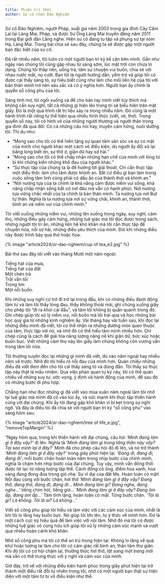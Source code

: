 ```yaml
---
title: Thiện tri thức
author: Sư cô Chân Đào Nghiêm
---
```


<p class="editors-preface">Sư cô Đào Nghiêm, người Pháp, xuất gia năm 2003 trong gia đình Cây Cẩm Lai tại Làng Mai, Pháp, và được Sư Ông Làng Mai truyền đăng năm 2011 trong Đại giới đàn Lắng nghe. Hiện sư cô đang tu tập và phụng sự tại xóm Hạ, Làng Mai. Trong bài chia sẻ sau đây, chúng ta sẽ được gặp một người bạn đặc biệt của sư cô.</p>

Đã rất nhiều năm, tôi luôn có một người bạn tri kỷ kề cận bên mình. Gần như ngày nào chúng tôi cũng gặp nhau từ sáng sớm, lúc mặt trời còn chưa ló dạng. Chúng tôi thắp nến, uống trà, tâm sự chuyện vui buồn, chia sẻ với nhau nước mắt, nụ cười. Bạn tôi là người hướng dẫn, yểm trợ và giúp tôi có được cái thấy sáng tỏ, sự hiểu biết cũng như làm cho mối liên hệ của tôi với bản thân mình trở nên sâu sắc và có ý nghĩa hơn. Người bạn ấy chính là quyển sổ công phu của tôi.

Sáng tinh mơ, tôi ngồi xuống và để cho bàn tay mình viết tùy thích mà không cần suy nghĩ, tất cả những gì hiện lên trong trí sẽ biểu hiện trên mặt giấy. Đó là một quá trình rất trị liệu xảy ra trong nhiều năm. Đó cũng là một hành trình rất riêng tư thể hiện qua nhiều hình thức (viết, vẽ, thơ). Trong quyển sổ này, tôi có hình vẽ của những người thương và người thân trong gia đình đã qua đời. Có cả những câu nói hay, truyền cảm hứng, nuôi dưỡng tôi. Thí dụ như:

 - “Mong sao cho tôi có thể hiến tặng sự quan tâm săn sóc và sự có mặt của mình cho người khác một cách vô điều kiện, dù người ấy đối xử lại bằng lòng biết ơn, sự thờ ơ, giận dữ hay sợ hãi.”
 - “Mong sao cho tôi có thể chấp nhận những hạn chế của mình với lòng từ bi khi chứng kiến những khổ đau của người khác.”
 - “Sự thực tập của chúng ta là để hướng tới giải thoát. Chỉ cần thực tập một điều thôi: làm cho tâm được khinh an. Bất cứ điều gì bạn làm trong cuộc sống tâm linh cũng phải có dấu ấn của thảnh thơi và khinh an.”
 - “Nơi nương tựa của ta chính là khả năng cảm được niềm vui sống, khả năng chấp nhận sống bất cứ nơi đâu mà vẫn có hạnh phúc. Nơi nương tựa vững chắc nhất của ta chính là bản thân mình. Ta nương tựa nơi Bụt tự thân. Nghĩa là ta nương tựa nơi sự vững chãi, khinh an, thảnh thơi, bình an và niềm vui của chính mình.”

Tôi viết xuống những niềm vui, những lên xuống trong ngày, suy nghĩ, cảm thọ, những điều gây cảm hứng, những tuệ giác mà tôi đọc được trong sách, những người tôi tri ân, những liên hệ khó khăn mà tôi cần thực tập để chuyển hóa, nỗi sợ hãi, những điều yêu thích của mình. Đôi khi những điều này được trình bày qua thơ hoặc họa.

{% image "article2024/sr-dao-nghiem/cup of tea_e2.jpg" %}

<p class="noIndent">Bài thơ sau đây tôi viết vào tháng Mười một năm ngoái:</p>

<div class="verse"><p>Tiếng hát của mưa,<br/>
Tiếng hát của đất<br/>
Một chén trà<br/>
Trời vẫn tối<br/>
Trong tim<br/>
Một nỗi buồn.</p></div>

<!-- <p class="pull-quote" style="text-align: center; font-size: 150%;">Tiếng hát của mưa,<br/>
Tiếng hát của đất<br/>
Một chén trà<br/>
Trời vẫn tối<br/>
Trong tim<br/>
Một nỗi buồn.</p> -->


Khi những suy nghĩ cứ trở đi trở lại trong đầu, khi có những điều đánh động tâm tư và làm tôi thấy lòng đau, thấy không thoải mái, ghi chúng xuống giấy cho phép tôi “đi ra khỏi cái đầu”, và tâm tôi không bị quẩn quanh trong đó. Ghi chép giúp tôi xử lý niềm vui, nỗi buồn mà tôi trải qua và học những bài học quý giá từ những kinh nghiệm ấy. Vài tháng hay vài tuần sau, khi đọc lại những điều mình đã viết, tôi có thể nhận ra những đường mòn quen thuộc của tâm, thực tập với nó, và nhờ đó có thể hiểu tâm mình nhiều hơn. Ghi chép cũng là cách để giải tỏa năng lượng nặng nề khi giận dữ, bức xúc hoặc buồn bực. Viết những cảm thọ này lên giấy làm chúng không còn vương vấn trong tâm tôi nữa.

Tôi thường xuyên đọc lại những gì mình đã viết, dù vào năm ngoái hay nhiều năm về trước. Nhờ đó tôi hiểu rõ nỗi đau của mình hơn. Quán chiếu những điều đã viết đem đến cho tôi cái thấy sáng tỏ và đúng đắn. Tôi thấy sự thực tập này thật là mầu nhiệm. Qua việc phản quan tự kỷ này, tôi có thể quán chiếu về những suy tư, ước vọng, ý định và hành động của mình, để sau đó có những bước đi phù hợp.

Chẳng hạn như đọc những gì đã viết vào mùa xuân năm ngoái làm tôi nhớ lại tuệ giác mà mình đã có vào lúc ấy, và sức mạnh khi thực tập thiền hành cùng với đại chúng. Khi ấy tôi đang gặp khó khăn vì bị kẹt trong sự nghi ngờ. Và đây là điều tôi đã chia sẻ với người bạn tri kỷ “sổ công phu” vào sáng hôm sau:

{% image "article2024/sr-dao-nghiem/tree of life_e.jpg", "removeTopMargin" %}

“Ngày hôm qua, trong khi thiền hành với đại chúng, câu hỏi *‘Mình đang làm gì ở đây vậy?’* đi lên. Nghĩa là *‘Mình đang làm gì trong tăng thân này vậy? Tại sao mình lại ở đây?’* Mình đã cho phép câu hỏi đó đi lên, và nó trở thành *‘Mình đang làm gì ở đây vậy?’* trong giây phút hiện tại. *‘Đang đi, đang đi, đang đi’*, mỗi bước chân hoàn toàn nằm trong nhịp bước của chính mình, nghĩa là chậm hơn nhịp bước của đại chúng. Tuy vậy, mình vẫn đồng thời được lợi lạc từ năng lượng tập thể. Cánh đồng cỏ ống, điểm hoa xanh, hoa vàng đang đong đưa trong gió nhẹ. Sự vĩ đại của đất Mẹ. Hoàn toàn có mặt! Nỗi đau cùng với bước chân, hơi thở *‘Mình đang làm gì ở đây vậy? Đang thở, đang thở, đang đi, đang đi… Mình đang làm gì? Đang nghe, đang nghe…’* tiếng chim hót, tiếng gió… *‘Mình đang làm gì ở đây vậy? Đang ôm ấp, đang ôm ấp…’* Tâm tĩnh lặng, hoàn toàn có mặt. Từng bước chân. *‘Tôi là gì? Là không. Tôi là ai? Là không…’*

Viết sổ công phu giúp tôi hiểu và làm việc với các cảm xúc của mình, nhất là khi tôi lo lắng hay buồn bực. Nó giúp tôi lớn lên, tự ý thức về mình hơn. Đó là một cách cực kỳ hiệu quả để làm việc với nội tâm. Nhờ đó mà tôi có được những tuệ giác vô cùng hữu ích giúp tôi xử lý những cảm xúc mạnh và vượt qua nhiều hoàn cảnh khó khăn.

Nhờ sổ công phu mà tôi có thể an trú trong hiện tại. Không lo lắng về quá khứ hoặc tương lai làm cho tôi có cảm giác rất bình an, thân tâm thư giãn. Khi đó tôi có cơ hội chậm lại, thưởng thức hơi thở, *lật sang một trang mới* mà vẫn có thể trung thực với ý nghĩ và cảm xúc của mình.

Giờ đây, trở về với những điều kiện hạnh phúc trong giây phút hiện tại trở thành một điều rất đỗi tự nhiên trong tôi, nhờ có một người bạn thật sự hiện diện với một tâm từ bi vô điều kiện như thế.
